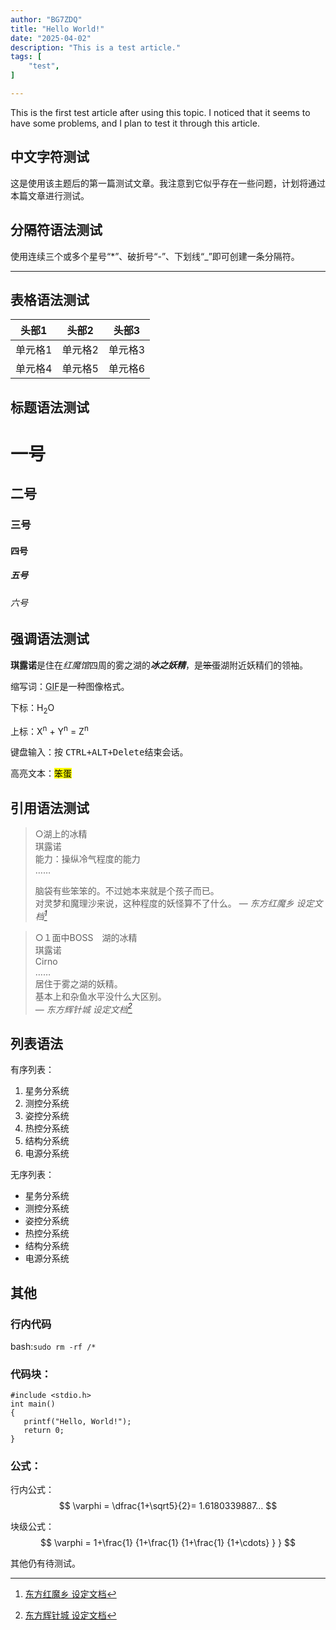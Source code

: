 ```yaml
---
author: "BG7ZDQ"
title: "Hello World!"
date: "2025-04-02"
description: "This is a test article."
tags: [
    "test",
]

---  
```


This is the first test article after using this topic. I noticed that it seems to have some problems, and I plan to test it through this article.

## 中文字符测试  
这是使用该主题后的第一篇测试文章。我注意到它似乎存在一些问题，计划将通过本篇文章进行测试。

## 分隔符语法测试  
使用连续三个或多个星号“*”、破折号“-”、下划线“_”即可创建一条分隔符。  
***
## 表格语法测试  
| 头部1   | 头部2   | 头部3   |
| ------- | ------- | ------- |
| 单元格1 | 单元格2 | 单元格3 |
| 单元格4 | 单元格5 | 单元格6 |

## 标题语法测试
# 一号
## 二号
### 三号
#### 四号
##### 五号
###### 六号

## 强调语法测试
**琪露诺**是住在*红魔馆*四周的雾之湖的***冰之妖精***，是~~笨蛋~~湖附近妖精们的领袖。

缩写词：<abbr title="Graphics Interchange Format">GIF</abbr>是一种图像格式。  

下标：H<sub>2</sub>O

上标：X<sup>n</sup> + Y<sup>n</sup> = Z<sup>n</sup>

键盘输入：按 <kbd><kbd>CTRL</kbd>+<kbd>ALT</kbd>+<kbd>Delete</kbd></kbd>结束会话。

高亮文本：<mark>笨蛋</mark>

## 引用语法测试
> ○湖上的冰精  
> 琪露诺  
> 能力：操纵冷气程度的能力  
> ……  
> 
> 脑袋有些笨笨的。不过她本来就是个孩子而已。  
> 对灵梦和魔理沙来说，这种程度的妖怪算不了什么。
>  — <cite>东方红魔乡 设定文档[^1]</cite>

[^1]: [东方红魔乡 设定文档](https://www.thpatch.net/wiki/Th06/omake.txt)

> ○１面中BOSS　湖的冰精  
> 琪露诺  
> Cirno  
> ……  
> 居住于雾之湖的妖精。  
> 基本上和杂鱼水平没什么大区别。  
>  — <cite>东方辉针城 设定文档[^2]</cite>

[^2]: [东方辉针城 设定文档](https://www.thpatch.net/wiki/Th14/omake.txt)  

## 列表语法  
有序列表：  
1. 星务分系统  
2. 测控分系统  
3. 姿控分系统  
4. 热控分系统  
5. 结构分系统  
6. 电源分系统

无序列表：
- 星务分系统
- 测控分系统
- 姿控分系统
- 热控分系统
- 结构分系统
- 电源分系统

## 其他  
### 行内代码  
bash:`sudo rm -rf /*`  

### 代码块：  
```
#include <stdio.h>
int main()
{
   printf("Hello, World!");
   return 0;
}
```

### 公式：  

行内公式：$$ \varphi = \dfrac{1+\sqrt5}{2}= 1.6180339887… $$  

块级公式：  
$$
 \varphi = 1+\frac{1} {1+\frac{1} {1+\frac{1} {1+\cdots} } } 
$$

其他仍有待测试。  
